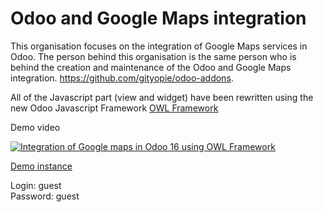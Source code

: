 # Odoo and Google Maps integration

This organisation focuses on the integration of Google Maps services in Odoo.
The person behind this organisation is the same person who is behind the creation and maintenance of the Odoo and Google Maps integration. https://github.com/gityopie/odoo-addons.

All of the Javascript part (view and widget) have been rewritten using the new Odoo Javascript Framework [OWL Framework](https://odoo.github.io/owl/)

Demo video   

[![Integration of Google maps in Odoo 16 using OWL Framework](https://img.youtube.com/vi/cfJOESSqF5g/0.jpg)](https://youtu.be/cfJOESSqF5g "Integration of Google maps in Odoo 16 using OWL Framework")


[Demo instance](http://35.209.158.83:8069/)    

Login: guest   
Password: guest
